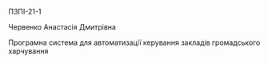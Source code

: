 ПЗПІ-21-1

Червенко Анастасія Дмитрівна

Програмна система для автоматизації керування закладів громадського харчування
